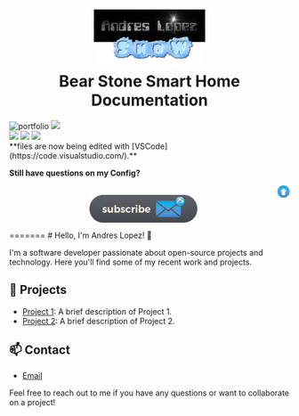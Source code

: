 <h1 align="center">
  <img src="https://github.com/AndresSnow0219/AndresSnow0219/blob/master/img/logo.png" alt="Bear Stone Smart Home" width="200">
  <br>
  Bear Stone Smart Home Documentation
</h1>
<div style={{display: flex;flex-direction: column;}}>
  <div>
  <img src="https://github.com/AndresSnow0219/portfolio/blob/portfolio/public/portfolio.jpg" alt="portfolio" /></td>
  <img src="https://github.com/AndresSnow0219/checkout-single-subscription/blob/master/checkout-demo.gif" /></td>
  </div>
  <div>
  <img src="https://github.com/AndresSnow0219/flight-tracker/blob/master/props/images/wireframe_early_stage.png" />
  <img src="https://advancedreact.com/images/ARG/arg-facebook-share.png" />
  <img src="https://github.com/AndresSnow0219/solidity-modal/blob/master/.github/assets/header.png" />
  </div>
</div> 
**files are now being edited with [VSCode](https://code.visualstudio.com/).**

**Still have questions on my Config?** <br>

<p align="center">
<a name="bottom" href="https://github.com/CCOSTAN/Home-AssistantConfig#logo"><img align="right" border="0" src="https://raw.githubusercontent.com/CCOSTAN/Home-AssistantConfig/master/config/www/custom_ui/floorplan/images/branding/up_arrow.png" width="22" ></a><br>
<a href="https://eepurl.com/dmXFYz"><img align="center" border="0" src="https://raw.githubusercontent.com/CCOSTAN/Home-AssistantConfig/master/config/www/custom_ui/floorplan/images/branding/email_link.png" height="50" ></a><br>
<a href="mailto:andresfelipe.lopez0219@gmail.com">
</a>
</p>
=======
# Hello, I'm Andres Lopez! 👋

I'm a software developer passionate about open-source projects and technology. Here you'll find some of my recent work and projects.

## 🚀 Projects

- [Project 1](link-to-project-1): A brief description of Project 1.
- [Project 2](link-to-project-2): A brief description of Project 2.

## 📫 Contact

- [Email](andresfelipe.lopez0219@gmail.com)

Feel free to reach out to me if you have any questions or want to collaborate on a project!

